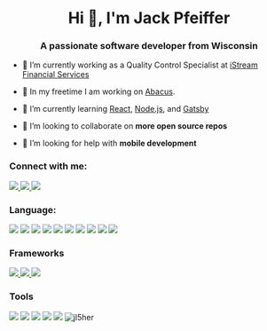 <h1 align="center">Hi 👋, I'm Jack Pfeiffer</h1>
<h3 align="center">A passionate software developer from Wisconsin</h3>

- 💼 I’m currently working as a Quality Control Specialist at [iStream Financial Services](https://www.istreamfs.com/)

- 🔭 In my freetime I am working on [Abacus](https://github.com/acm-mu/abacus).

- 🌱 I’m currently learning [React](https://reactjs.org/), [Node.js](https://nodejs.org/), and
[Gatsby](https://www.gatsbyjs.com/)

- 👯 I’m looking to collaborate on **more open source repos**

- 🤝 I’m looking for help with **mobile development**

### Connect with me:

<a href="https://linkedin.com/in/pfeifferj" target="_blank">
  <img src="https://img.shields.io/badge/Linked_In-006192?style=for-the-badge&logo=linkedin&logoColor=white" />
</a>
<a href="https://stackoverflow.com/users/jack-pfeiffer" target="_blank">
  <img src="https://img.shields.io/badge/StackOverflow-D64A17?style=for-the-badge&logo=stackoverflow&logoColor=white" />
</a>
<a href="mailto:pfeiffer.jack@yahoo.com" target="_blank">
  <img src="https://img.shields.io/badge/Email-00AFF0?style=for-the-badge&logo=Mail.RU&logoColor=white" />
</a>

### Language:

<img src="https://img.shields.io/badge/Java-D64A17?style=for-the-badge&logo=java&logoColor=white" />
<img src="https://img.shields.io/badge/Python-3776AB?style=for-the-badge&logo=python&logoColor=white" />
<img src="https://img.shields.io/badge/C-3949ab?style=for-the-badge&logo=c&logoColor=white" />
<img src="https://img.shields.io/badge/Javascript-F7DF1E?style=for-the-badge&logo=javascript&logoColor=white" />
<img src="https://img.shields.io/badge/TypeScript-3178C6?style=for-the-badge&logo=typescript&logoColor=white" />
<img src="https://img.shields.io/badge/CSS3-1572B6?style=for-the-badge&logo=css3&logoColor=white" />
<img src="https://img.shields.io/badge/HTML5-E34F26?style=for-the-badge&logo=html5&logoColor=white" />
<img src="https://img.shields.io/badge/PHP-777BB4?style=for-the-badge&logo=php&logoColor=white" />
<img src="https://img.shields.io/badge/SQL-336791?style=for-the-badge&logo=PostgresQL&logoColor=white" />
<img src="https://img.shields.io/badge/Shell-4EAA25?style=for-the-badge&logo=gnu-bash&logoColor=white" />

### Frameworks

<a href="https://nodejs.org/" target="_blank">
  <img src="https://img.shields.io/badge/Node.JS-339933?style=for-the-badge&logo=node.js&logoColor=white" />
</a>
<a href="https://reactjs.org/" target="_blank">
  <img src="https://img.shields.io/badge/React-61DAFB?style=for-the-badge&logo=react&logoColor=white" />
</a>
<a href="https://flask.palletsprojects.com/" target="_blank">
  <img src="https://img.shields.io/badge/Flask-000000?style=for-the-badge&logo=flask&logoColor=white" />
</a>

### Tools

<img src="https://img.shields.io/badge/git-F05032?style=for-the-badge&logo=git&logoColor=white" />
<img src="https://img.shields.io/badge/Docker-2496ed?style=for-the-badge&logo=docker&logoColor=white" />
<img
  src="https://img.shields.io/badge/Visual_Studio_Code-007ACC?style=for-the-badge&logo=visual-studio-code&logoColor=white" />
<img src="https://img.shields.io/badge/Amazon_AWS-D64A17?style=for-the-badge&logo=amazon-aws&logoColor=white" />
<img src="https://img.shields.io/badge/LINUX-FCC624?style=for-the-badge&logo=LINUX&logoColor=white" />

<img src="https://komarev.com/ghpvc/?username=jl5her" alt="jl5her" />
